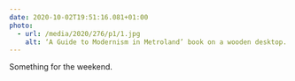 ```yaml
---
date: 2020-10-02T19:51:16.081+01:00
photo:
  - url: /media/2020/276/p1/1.jpg
    alt: ‘A Guide to Modernism in Metroland’ book on a wooden desktop.
---
```


Something for the weekend.
